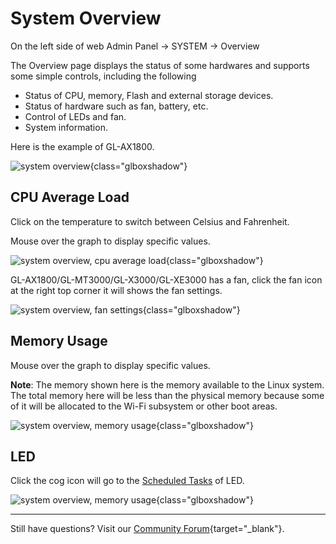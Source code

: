 # System Overview

On the left side of web Admin Panel -> SYSTEM -> Overview

The Overview page displays the status of some hardwares and supports some simple controls, including the following

- Status of CPU, memory, Flash and external storage devices.
- Status of hardware such as fan, battery, etc.
- Control of LEDs and fan.
- System information.

Here is the example of GL-AX1800.

![system overview](https://static.gl-inet.com/docs/en/4/tutorials/system_overview/system_overview.png){class="glboxshadow"}

## CPU Average Load

Click on the temperature to switch between Celsius and Fahrenheit.

Mouse over the graph to display specific values.

![system overview, cpu average load](https://static.gl-inet.com/docs/en/4/tutorials/system_overview/cpu_average_load.png){class="glboxshadow"}

GL-AX1800/GL-MT3000/GL-X3000/GL-XE3000 has a fan, click the fan icon at the right top corner it will shows the fan settings.

![system overview, fan settings](https://static.gl-inet.com/docs/en/4/tutorials/system_overview/fan_settings.png){class="glboxshadow"}

## Memory Usage

Mouse over the graph to display specific values.

**Note**: The memory shown here is the memory available to the Linux system. The total memory here will be less than the physical memory because some of it will be allocated to the Wi-Fi subsystem or other boot areas.

![system overview, memory usage](https://static.gl-inet.com/docs/en/4/tutorials/system_overview/memory_usage.png){class="glboxshadow"}

## LED

Click the cog icon will go to the [Scheduled Tasks](scheduled_tasks.md) of LED.

![system overview, memory usage](https://static.gl-inet.com/docs/en/4/tutorials/system_overview/led.png){class="glboxshadow"}

---

Still have questions? Visit our [Community Forum](https://forum.gl-inet.com){target="_blank"}.

